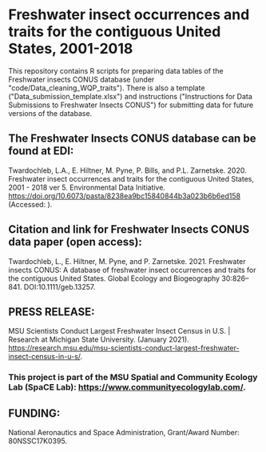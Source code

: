 # Freshwater insect occurrences and traits for the contiguous United States, 2001-2018
This repository contains R scripts for preparing data tables of the Freshwater insects CONUS database (under "code/Data_cleaning_WQP_traits"). There is also a template ("Data_submission_template.xlsx") and instructions ("Instructions for Data Submissions to Freshwater Insects CONUS") for submitting data for future versions of the database. 

## The Freshwater Insects CONUS database can be found at EDI: 

Twardochleb, L.A., E. Hiltner, M. Pyne, P. Bills, and P.L. Zarnetske. 2020. Freshwater insect occurrences and traits for the contiguous United States, 2001 - 2018 ver 5. Environmental Data Initiative. https://doi.org/10.6073/pasta/8238ea9bc15840844b3a023b6b6ed158 (Accessed: <insert date of access>).

## Citation and link for Freshwater Insects CONUS data paper (open access): 

Twardochleb, L., E. Hiltner, M. Pyne, and P. Zarnetske. 2021. Freshwater insects CONUS: A database of freshwater insect occurrences and traits for the contiguous United States. Global Ecology and Biogeography 30:826–841. DOI:10.1111/geb.13257.
  
## PRESS RELEASE: 
MSU Scientists Conduct Largest Freshwater Insect Census in U.S. | Research at Michigan State University. (January 2021).  https://research.msu.edu/msu-scientists-conduct-largest-freshwater-insect-census-in-u-s/.

### This project is part of the MSU Spatial and Community Ecology Lab (SpaCE Lab): https://www.communityecologylab.com/. 

## FUNDING:
National Aeronautics and Space Administration, Grant/Award Number: 80NSSC17K0395. 


